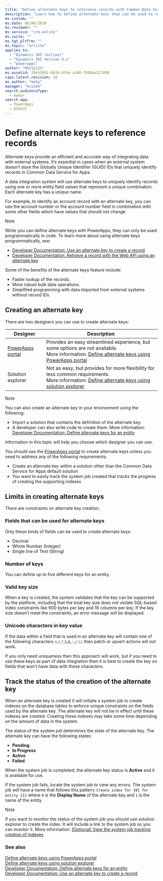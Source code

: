 ```yaml
---
title: "Define alternate keys to reference records with Common Data Service for Apps | MicrosoftDocs"
description: "Learn how to define alternate keys that can be used to reference records in Common Data Service for Apps"
ms.custom: ""
ms.date: 06/06/2018
ms.reviewer: ""
ms.service: "crm-online"
ms.suite: ""
ms.tgt_pltfrm: ""
ms.topic: "article"
applies_to: 
  - "Dynamics 365 (online)"
  - "Dynamics 365 Version 9.x"
  - "powerapps"
author: "Mattp123"
ms.assetid: 29e53691-0b18-4fde-a1d0-7490aa227898
caps.latest.revision: 10
ms.author: "matp"
manager: "kvivek"
search.audienceType: 
  - maker
search.app: 
  - PowerApps
  - D365CE
---
```

# Define alternate keys to reference records

*Alternate keys* provide an efficient and accurate way of integrating data with external systems. It’s essential in cases when an external system doesn’t store the Globally Unique Identifier (GUID) IDs that uniquely identify records in Common Data Service for Apps. 

A data integration system will use alternate keys to uniquely identify records using one or more entity field values that represent a unique combination. Each alternate key has a unique name. 

For example, to identify an account record with an alternate key, you can use the account number or the account number field in combination with some other fields which have values that should not change.

> [!NOTE]
> While you can define alternate keys with PowerApps, they can only be used programmatically in code. 
> To learn more about using alternate keys programmatically, see:   
> - [Developer Documentation: Use an alternate key to create a record](/dynamics365/customer-engagement/developer/use-alternate-key-create-record) 
> - [Developer Documentation: Retrieve a record with the Web API using an alternate key](/dynamics365/customer-engagement/developer/webapi/retrieve-entity-using-web-api#retrieve-using-an-alternate-key)

Some of the benefits of the alternate keys feature include:  
  
- Faster lookup of the records.  
- More robust bulk data operations.  
- Simplified programming with data imported from external systems without record IDs.  
  

## Creating an alternate key

There are two designers you can use to create alternate keys:

|Designer| Description|
|--|--|
|[PowerApps portal](https://web.powerapps.com/?utm_source=padocs&utm_medium=linkinadoc&utm_campaign=referralsfromdoc)|Provides an easy streamlined experience, but some options are not available.<br />More information: [Define alternate keys using PowerApps portal](define-alternate-keys-portal.md)|
|Solution explorer|Not as easy, but provides for more flexibility for less common requirements.<br />More information: [Define alternate keys using solution explorer](define-alternate-keys-solution-explorer.md) |

> [!NOTE]
> You can also create an alternate key in your environment using the following:
> - Import a solution that contains the definition of the alternate key.
> - A developer can also write code to create them. More information: [Developer Documentation: Define alternate keys for an entity](/dynamics365/customer-engagement/developer/define-alternate-keys-entity)

Information in this topic will help you choose which designer you can use. 

You should use the [PowerApps portal](https://web.powerapps.com/?utm_source=padocs&utm_medium=linkinadoc&utm_campaign=referralsfromdoc) to create alternate keys unless you need to address any of the following requirements:

- Create an alternate key within a solution other than the Common Data Service for Apps default solution
- You want to easily track the system job created that tracks the progress of creating the supporting indexes


## Limits in creating alternate keys

There are constraints on alternate key creation.

### Fields that can be used for alternate keys

Only these kinds of fields can be used to create alternate keys:
 - Decimal
 - Whole Number (Integer)
 - Single line of Text (String)

### Number of keys

You can define up to five different keys for an entity.
 
### Valid key size

When a key is created, the system validates that the key can be supported by the platform, including that the total key size does not violate SQL-based index constraints like 900 bytes per key and 16 columns per key. If the key size doesn’t meet the constraints, an error message will be displayed.

### Unicode characters in key value

If the data within a field that is used in an alternate key will contain one of the following characters `<`,`>`,`*`,`%`,`&`,`:`,`/`,`\\` then patch or upsert actions will not work. 

If you only need uniqueness then this approach will work, but if you need to use these keys as part of data integration then it is best to create the key on fields that won't have data with these characters.

## Track the status of the creation of the alternate key

When an alternate key is created it will initiate a system job to create indexes on the database tables to enforce unique constraints on the fields used by the alternate key. The alternate key will not be in effect until these indexes are created. Creating these indexes may take some time depending on the amount of data in the system. 

The status of the system job determines the state of the alternate key. The alternate key can have the following states:
- **Pending**
- **In Progress**
- **Active**
- **Failed**

When the system job is completed, the alternate key status is **Active** and it is available for use.

If the system job fails, locate the system job to view any errors. The system job will have a name that follows this pattern: `Create index for {0} for entity {1}` where `0` is the **Display Name** of the alternate key and `1` is the name of the entity.


> [!NOTE]
> If you want to monitor the status of the system job you should use solution explorer to create the index. It will include a link to the system job so you can monitor it. More information: [(Optional) View the system job tracking creation of indexes](define-alternate-keys-solution-explorer.md#optional-view-the-system-job-tracking-creation-of-indexes)
  
  
### See also  

[Define alternate keys using PowerApps portal](define-alternate-keys-portal.md)<br />
[Define alternate keys using solution explorer](define-alternate-keys-solution-explorer.md)<br />
[Developer Documentation: Define alternate keys for an entity](/dynamics365/customer-engagement/developer/define-alternate-keys-entity)<br />
[Developer Documentation: Use an alternate key to create a record](/dynamics365/customer-engagement/developer/use-alternate-key-create-record)

